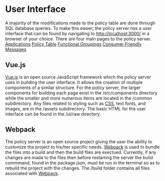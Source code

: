 # User Interface
A majority of the modifications made to the policy table are done through SQL database queries. To make this easier, the policy server has a user interface that can be found by navigating to <a href="http://localhost:3000/">http://localhost:3000/</a> in a browser of your choice. There are four main pages to the policy server.
[Applications](../applications)
[Policy Table](../view-policy-table)
[Functional Groupings](../messages-and-function-groups)
[Consumer Friendly Messages](../messages-and-function-groups)

## Vue.js
<a href="https://vuejs.org/v2/guide/">Vue.js</a> is an open source JavaScript framework which the policy server uses in building the user interface. It allows the creation of multiple components of a similar structure. For the policy server, the larger components for building each page exist in the /src/components directory while the smaller and more numerous items are located in the /common subdirectory. Any files related to styling such as <a href="https://developer.mozilla.org/en-US/docs/Web/CSS">CSS</a>, text fonts, and images, are in the /assets subdirectory. The basic HTML for the user interface can be found in the /ui/raw directory.
## Webpack
The policy server is an open source project giving the user the ability to customize the project to his/her specific needs. <a href="https://webpack.js.org/concepts/">Webpack</a> is used to bundle the files into a build and then the build files are exectued. Currently, if any changes are made to the files then before restarting the server the build commmand, found in the package.json, must be run in the terminal so as to rebuild the project with the changes. The /build folder contains all files associated with <a href="https://webpack.js.org/concepts/">Webpack</a>.